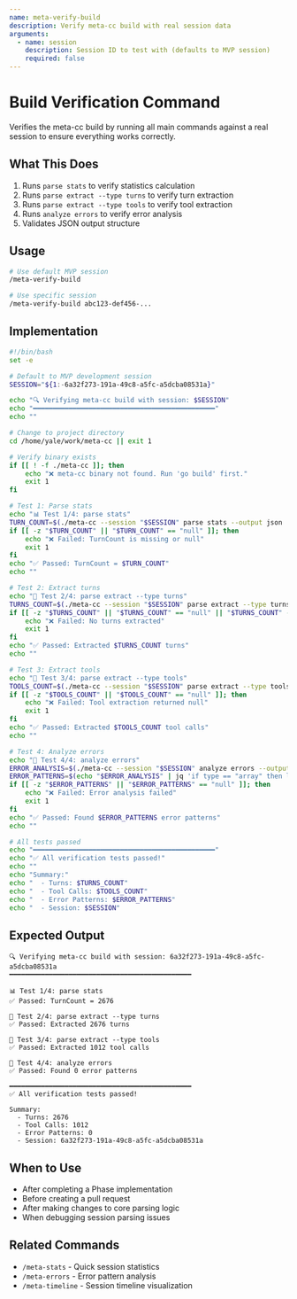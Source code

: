```yaml
---
name: meta-verify-build
description: Verify meta-cc build with real session data
arguments:
  - name: session
    description: Session ID to test with (defaults to MVP session)
    required: false
---
```


# Build Verification Command

Verifies the meta-cc build by running all main commands against a real session to ensure everything works correctly.

## What This Does

1. Runs `parse stats` to verify statistics calculation
2. Runs `parse extract --type turns` to verify turn extraction
3. Runs `parse extract --type tools` to verify tool extraction
4. Runs `analyze errors` to verify error analysis
5. Validates JSON output structure

## Usage

```bash
# Use default MVP session
/meta-verify-build

# Use specific session
/meta-verify-build abc123-def456-...
```

## Implementation

```bash
#!/bin/bash
set -e

# Default to MVP development session
SESSION="${1:-6a32f273-191a-49c8-a5fc-a5dcba08531a}"

echo "🔍 Verifying meta-cc build with session: $SESSION"
echo "━━━━━━━━━━━━━━━━━━━━━━━━━━━━━━━━━━━━━━━━━━━━━━"
echo ""

# Change to project directory
cd /home/yale/work/meta-cc || exit 1

# Verify binary exists
if [[ ! -f ./meta-cc ]]; then
    echo "❌ meta-cc binary not found. Run 'go build' first."
    exit 1
fi

# Test 1: Parse stats
echo "📊 Test 1/4: parse stats"
TURN_COUNT=$(./meta-cc --session "$SESSION" parse stats --output json | jq -r '.TurnCount')
if [[ -z "$TURN_COUNT" || "$TURN_COUNT" == "null" ]]; then
    echo "❌ Failed: TurnCount is missing or null"
    exit 1
fi
echo "✅ Passed: TurnCount = $TURN_COUNT"
echo ""

# Test 2: Extract turns
echo "📝 Test 2/4: parse extract --type turns"
TURNS_COUNT=$(./meta-cc --session "$SESSION" parse extract --type turns --output json | jq 'length')
if [[ -z "$TURNS_COUNT" || "$TURNS_COUNT" == "null" || "$TURNS_COUNT" -eq 0 ]]; then
    echo "❌ Failed: No turns extracted"
    exit 1
fi
echo "✅ Passed: Extracted $TURNS_COUNT turns"
echo ""

# Test 3: Extract tools
echo "🔧 Test 3/4: parse extract --type tools"
TOOLS_COUNT=$(./meta-cc --session "$SESSION" parse extract --type tools --output json | jq 'length')
if [[ -z "$TOOLS_COUNT" || "$TOOLS_COUNT" == "null" ]]; then
    echo "❌ Failed: Tool extraction returned null"
    exit 1
fi
echo "✅ Passed: Extracted $TOOLS_COUNT tool calls"
echo ""

# Test 4: Analyze errors
echo "🐛 Test 4/4: analyze errors"
ERROR_ANALYSIS=$(./meta-cc --session "$SESSION" analyze errors --output json)
ERROR_PATTERNS=$(echo "$ERROR_ANALYSIS" | jq 'if type == "array" then length else 0 end')
if [[ -z "$ERROR_PATTERNS" || "$ERROR_PATTERNS" == "null" ]]; then
    echo "❌ Failed: Error analysis failed"
    exit 1
fi
echo "✅ Passed: Found $ERROR_PATTERNS error patterns"
echo ""

# All tests passed
echo "━━━━━━━━━━━━━━━━━━━━━━━━━━━━━━━━━━━━━━━━━━━━━━"
echo "✅ All verification tests passed!"
echo ""
echo "Summary:"
echo "  - Turns: $TURNS_COUNT"
echo "  - Tool Calls: $TOOLS_COUNT"
echo "  - Error Patterns: $ERROR_PATTERNS"
echo "  - Session: $SESSION"
```

## Expected Output

```
🔍 Verifying meta-cc build with session: 6a32f273-191a-49c8-a5fc-a5dcba08531a
━━━━━━━━━━━━━━━━━━━━━━━━━━━━━━━━━━━━━━━━━━━━━━

📊 Test 1/4: parse stats
✅ Passed: TurnCount = 2676

📝 Test 2/4: parse extract --type turns
✅ Passed: Extracted 2676 turns

🔧 Test 3/4: parse extract --type tools
✅ Passed: Extracted 1012 tool calls

🐛 Test 4/4: analyze errors
✅ Passed: Found 0 error patterns

━━━━━━━━━━━━━━━━━━━━━━━━━━━━━━━━━━━━━━━━━━━━━━
✅ All verification tests passed!

Summary:
  - Turns: 2676
  - Tool Calls: 1012
  - Error Patterns: 0
  - Session: 6a32f273-191a-49c8-a5fc-a5dcba08531a
```

## When to Use

- After completing a Phase implementation
- Before creating a pull request
- After making changes to core parsing logic
- When debugging session parsing issues

## Related Commands

- `/meta-stats` - Quick session statistics
- `/meta-errors` - Error pattern analysis
- `/meta-timeline` - Session timeline visualization
